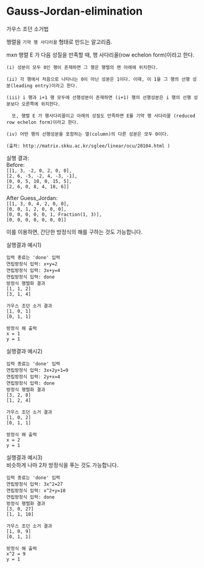 # Gauss-Jordan-elimination
가우스 조던 소거법

행렬을 `기약 행 사다리꼴` 형태로 만드는 알고리즘.

mxn 행렬 E 가 다음 성질을 만족할 때, 행 사다리꼴(row echelon form)이라고 한다.

    (i) 성분이 모두 0인 행이 존재하면 그 행은 행렬의 맨 아래에 위치한다.
    
    (ii) 각 행에서 처음으로 나타나는 0이 아닌 성분은 1이다. 이때, 이 1을 그 행의 선행 성분(leading entry)이라고 한다.
    
    (iii) i 행과 i+1 행 모두에 선행성분이 존재하면 (i+1) 행의 선행성분은 i 행의 선행 성분보다 오른쪽에 위치한다.
    
      또, 행렬 E 가 행사다리꼴이고 아래의 성질도 만족하면 E를 기약 행 사다리꼴 (reduced row echelon form)이라고 한다.
    
    (iv) 어떤 행의 선행성분을 포함하는 열(column)의 다른 성분은 모두 0이다.
    
    (출처: http://matrix.skku.ac.kr/sglee/linear/ocu/20104.html )
          
실행 결과:  
Before:  
    `[[1, 3, -2, 0, 2, 0, 0],`  
     `[2, 6, -5, -2, 4, -3, -1],`  
     `[0, 0, 5, 10, 0, 15, 5],`  
     `[2, 6, 0, 8, 4, 18, 6]]`  
 
After Guess_Jordan:  
    `[[1, 3, 0, 4, 2, 0, 0],`  
     `[0, 0, 1, 2, 0, 0, 0],`  
     `[0, 0, 0, 0, 0, 1, Fraction(1, 3)],`  
     `[0, 0, 0, 0, 0, 0, 0]]`
     
이를 이용하면, 간단한 방정식의 해를 구하는 것도 가능합니다.

실행결과 예시1)
  
    입력 종료는 'done' 입력
    연립방정식 입력: x+y=2
    연립방정식 입력: 3x+y=4
    연립방정식 입력: done
    방정식 행렬화 결과
    [1, 1, 2]
    [3, 1, 4]
    
    가우스 조던 소거 결과
    [1, 0, 1]
    [0, 1, 1]
    
    방정식 해 출력
    x = 1
    y = 1

실행결과 예시2)

    입력 종료는 'done' 입력
    연립방정식 입력: 3x+2y+1=9
    연립방정식 입력: 2y+x=4
    연립방정식 입력: done
    방정식 행렬화 결과
    [3, 2, 8]
    [1, 2, 4]
    
    가우스 조던 소거 결과
    [1, 0, 2]
    [0, 1, 1]
    
    방정식 해 출력
    x = 2
    y = 1
    
실행결과 예시3)  
비슷하게 나마 2차 방정식을 푸는 것도 가능합니다.

    입력 종료는 'done' 입력
    연립방정식 입력: 3x^2=27
    연립방정식 입력: x^2+y=10
    연립방정식 입력: done
    방정식 행렬화 결과
    [3, 0, 27]
    [1, 1, 10]
    
    가우스 조던 소거 결과
    [1, 0, 9]
    [0, 1, 1]
    
    방정식 해 출력
    x^2 = 9
    y = 1


